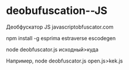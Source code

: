 # deobufuscation--JS
Деобфускатор JS javascriptobfuscator.com

npm install -g esprima estraverse escodegen


node deobfuscator.js исходный>куда

Например,  node deobfuscator.js open.js>kek.js

